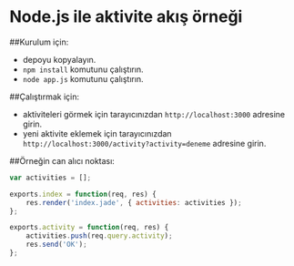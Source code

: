 Node.js ile aktivite akış örneği
========

##Kurulum için:
+ depoyu kopyalayın.
+ `npm install` komutunu çalıştırın.
+ `node app.js` komutunu çalıştırın.

##Çalıştırmak için:
+ aktiviteleri görmek için tarayıcınızdan `http://localhost:3000` adresine girin.
+ yeni aktivite eklemek için tarayıcınızdan `http://localhost:3000/activity?activity=deneme` adresine girin.

##Örneğin can alıcı noktası:

```js
var activities = [];

exports.index = function(req, res) {
    res.render('index.jade', { activities: activities });
};

exports.activity = function(req, res) {
    activities.push(req.query.activity);
    res.send('OK');
};
```
